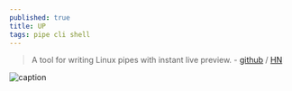 ```yaml
---
published: true
title: UP
tags: pipe cli shell
---
```

> A tool for writing Linux pipes with instant live preview. - [github](https://github.com/akavel/up) / [HN](https://news.ycombinator.com/item?id=26644110)

![caption](https://raw.githubusercontent.com/akavel/up/master/up.gif)